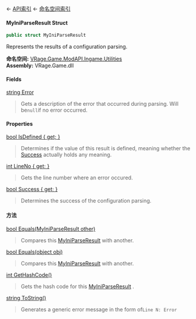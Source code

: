 ← [API索引](Api-Index) ← [命名空间索引](Namespace-Index)

#### MyIniParseResult Struct

```csharp
public struct MyIniParseResult
```

Represents the results of a configuration parsing.

**命名空间:** [VRage.Game.ModAPI.Ingame.Utilities](VRage.Game.ModAPI.Ingame.Utilities)  
**Assembly:** VRage.Game.dll

#### Fields

[string Error](VRage.Game.ModAPI.Ingame.Utilities.MyIniParseResult.Error)

> Gets a description of the error that occurred during parsing. Will be`null`if no error occurred.

#### Properties

[bool IsDefined { get; }](VRage.Game.ModAPI.Ingame.Utilities.MyIniParseResult.IsDefined)

> Determines if the value of this result is defined, meaning whether the [Success](VRage.Game.ModAPI.Ingame.Utilities.MyIniParseResult.Success) actually holds any meaning.

[int LineNo { get; }](VRage.Game.ModAPI.Ingame.Utilities.MyIniParseResult.LineNo)

> Gets the line number where an error occured.

[bool Success { get; }](VRage.Game.ModAPI.Ingame.Utilities.MyIniParseResult.Success)

> Determines the success of the configuration parsing.

#### 方法

[bool Equals(MyIniParseResult other)](VRage.Game.ModAPI.Ingame.Utilities.MyIniParseResult.Equals)

> Compares this [MyIniParseResult](VRage.Game.ModAPI.Ingame.Utilities.MyIniParseResult) with another.

[bool Equals(object obj)](VRage.Game.ModAPI.Ingame.Utilities.MyIniParseResult.Equals)

> Compares this [MyIniParseResult](VRage.Game.ModAPI.Ingame.Utilities.MyIniParseResult) with another.

[int GetHashCode()](VRage.Game.ModAPI.Ingame.Utilities.MyIniParseResult.GetHashCode)

> Gets the hash code for this [MyIniParseResult](VRage.Game.ModAPI.Ingame.Utilities.MyIniParseResult) .

[string ToString()](VRage.Game.ModAPI.Ingame.Utilities.MyIniParseResult.ToString)

> Generates a generic error message in the form of`Line N: Error`

